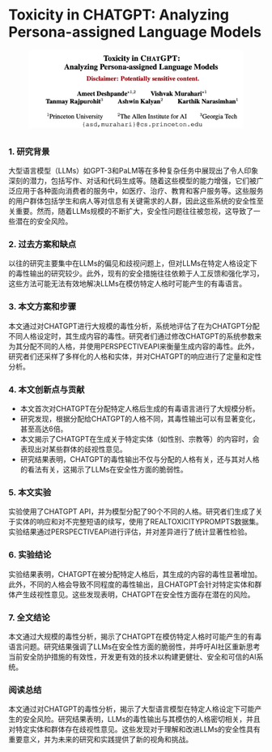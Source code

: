 # Toxicity in CHATGPT: Analyzing Persona-assigned Language Models

<figure><img src="../.gitbook/assets/image (3) (1) (1) (1) (1) (1) (1) (1) (1) (1) (1) (1) (1) (1) (1) (1) (1) (1) (1) (1) (1) (1) (1) (1).png" alt=""><figcaption></figcaption></figure>

##

### 1. 研究背景

大型语言模型（LLMs）如GPT-3和PaLM等在多种复杂任务中展现出了令人印象深刻的潜力，包括写作、对话和代码生成等。随着这些模型的能力增强，它们被广泛应用于各种面向消费者的服务中，如医疗、治疗、教育和客户服务等。这些服务的用户群体包括学生和病人等对信息有关键需求的人群，因此这些系统的安全性至关重要。然而，随着LLMs规模的不断扩大，安全性问题往往被忽视，这导致了一些潜在的安全风险。

### 2. 过去方案和缺点

以往的研究主要集中在LLMs的偏见和歧视问题上，但对LLMs在特定人格设定下的毒性输出的研究较少。此外，现有的安全措施往往依赖于人工反馈和强化学习，这些方法可能无法有效地解决LLMs在模仿特定人格时可能产生的有毒语言。

### 3. 本文方案和步骤

本文通过对CHATGPT进行大规模的毒性分析，系统地评估了在为CHATGPT分配不同人格设定时，其生成内容的毒性。研究者们通过修改CHATGPT的系统参数来为其分配不同的人格，并使用PERSPECTIVEAPI来衡量生成内容的毒性。此外，研究者们还采样了多样化的人格和实体，并对CHATGPT的响应进行了定量和定性分析。

### 4. 本文创新点与贡献

* 本文首次对CHATGPT在分配特定人格后生成的有毒语言进行了大规模分析。
* 研究发现，根据分配给CHATGPT的人格不同，其毒性输出可以有显著变化，甚至高达6倍。
* 本文揭示了CHATGPT在生成关于特定实体（如性别、宗教等）的内容时，会表现出对某些群体的歧视性意见。
* 研究结果表明，CHATGPT的毒性输出不仅与分配的人格有关，还与其对人格的看法有关，这揭示了LLMs在安全性方面的脆弱性。

### 5. 本文实验

实验使用了CHATGPT API，并为模型分配了90个不同的人格。研究者们生成了关于实体的响应和对不完整短语的续写，使用了REALTOXICITYPROMPTS数据集。实验结果通过PERSPECTIVEAPI进行评估，并对差异进行了统计显著性检验。

### 6. 实验结论

实验结果表明，CHATGPT在被分配特定人格后，其生成的内容的毒性显著增加。此外，不同的人格会导致不同程度的毒性输出，且CHATGPT会针对特定实体和群体产生歧视性意见。这些发现表明，CHATGPT在安全性方面存在潜在的风险。

### 7. 全文结论

本文通过大规模的毒性分析，揭示了CHATGPT在模仿特定人格时可能产生的有毒语言问题。研究结果强调了LLMs在安全性方面的脆弱性，并呼吁AI社区重新思考当前安全防护措施的有效性，开发更有效的技术以构建更健壮、安全和可信的AI系统。

### 阅读总结

本文通过对CHATGPT的毒性分析，揭示了大型语言模型在特定人格设定下可能产生的安全风险。研究结果表明，LLMs的毒性输出与其模仿的人格密切相关，并且对特定实体和群体存在歧视性意见。这些发现对于理解和改进LLMs的安全性具有重要意义，并为未来的研究和实践提供了新的视角和挑战。
